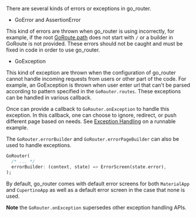 There are several kinds of errors or exceptions in go_router.

* GoError and AssertionError 

This kind of errors are thrown when go_router is using incorrectly, for example, if the root
[GoRoute.path](https://pub.dev/documentation/go_router/latest/go_router/GoRoute/path.html) does
not start with `/` or a builder in GoRoute is not provided. These errors should not be caught and
must be fixed in code in order to use go_router.

* GoException

This kind of exception are thrown when the configuration of go_router cannot handle incoming requests
from users or other part of the code. For example, an GoException is thrown when user enter url that
can't be parsed according to pattern specified in the `GoRouter.routes`. These exceptions can be
handled in various callback.

Once can provide a callback to `GoRouter.onException` to handle this exception. In this callback,
one can choose to ignore, redirect, or push different page based on needs.
See [Exception Handling](https://github.com/flutter/packages/blob/main/packages/go_router/example/lib/exception_handling.dart)
on a runnable example.

The `GoRouter.errorBuilder` and `GoRouter.errorPageBuilder` can also be used to handle exceptions.
```dart
GoRouter(
  /* ... */
  errorBuilder: (context, state) => ErrorScreen(state.error),
);
```

By default, go_router comes with default error screens for both `MaterialApp`
and `CupertinoApp` as well as a default error screen in the case that none is
used.

**Note** the `GoRouter.onException` supersedes other exception handling APIs.